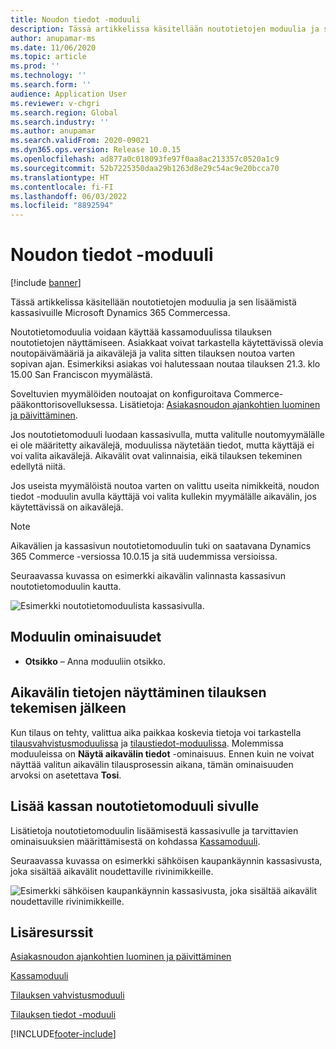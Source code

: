 ```yaml
---
title: Noudon tiedot -moduuli
description: Tässä artikkelissa käsitellään noutotietojen moduulia ja sen lisäämistä kassasivuille Microsoft Dynamics 365 Commercessa.
author: anupamar-ms
ms.date: 11/06/2020
ms.topic: article
ms.prod: ''
ms.technology: ''
ms.search.form: ''
audience: Application User
ms.reviewer: v-chgri
ms.search.region: Global
ms.search.industry: ''
ms.author: anupamar
ms.search.validFrom: 2020-09021
ms.dyn365.ops.version: Release 10.0.15
ms.openlocfilehash: ad877a0c018093fe97f0aa8ac213357c0520a1c9
ms.sourcegitcommit: 52b7225350daa29b1263d8e29c54ac9e20bcca70
ms.translationtype: HT
ms.contentlocale: fi-FI
ms.lasthandoff: 06/03/2022
ms.locfileid: "8892594"
---
```

# <a name="pickup-information-module"></a>Noudon tiedot -moduuli

[!include [banner](includes/banner.md)]

Tässä artikkelissa käsitellään noutotietojen moduulia ja sen lisäämistä kassasivuille Microsoft Dynamics 365 Commercessa.

Noutotietomoduulia voidaan käyttää kassamoduulissa tilauksen noutotietojen näyttämiseen. Asiakkaat voivat tarkastella käytettävissä olevia noutopäivämääriä ja aikavälejä ja valita sitten tilauksen noutoa varten sopivan ajan. Esimerkiksi asiakas voi halutessaan noutaa tilauksen 21.3. klo 15.00 San Franciscon myymälästä.

Soveltuvien myymälöiden noutoajat on konfiguroitava Commerce-pääkonttorisovelluksessa. Lisätietoja: [Asiakasnoudon ajankohtien luominen ja päivittäminen](dev-itpro/pickup-timeslots.md).

Jos noutotietomoduuli luodaan kassasivulla, mutta valitulle noutomyymälälle ei ole määritetty aikavälejä, moduulissa näytetään tiedot, mutta käyttäjä ei voi valita aikavälejä. Aikavälit ovat valinnaisia, eikä tilauksen tekeminen edellytä niitä.

Jos useista myymälöistä noutoa varten on valittu useita nimikkeitä, noudon tiedot -moduulin avulla käyttäjä voi valita kullekin myymälälle aikavälin, jos käytettävissä on aikavälejä.

> [!NOTE]
> Aikavälien ja kassasivun noutotietomoduulin tuki on saatavana Dynamics 365 Commerce -versiossa 10.0.15 ja sitä uudemmissa versioissa.

Seuraavassa kuvassa on esimerkki aikavälin valinnasta kassasivun noutotietomoduulin kautta.

![Esimerkki noutotietomoduulista kassasivulla.](./dev-itpro/media/Curbside_timeslot_eCommerce.PNG)

## <a name="module-properties"></a>Moduulin ominaisuudet

- **Otsikko** – Anna moduuliin otsikko.

## <a name="show-time-slot-information-after-an-order-is-placed"></a>Aikavälin tietojen näyttäminen tilauksen tekemisen jälkeen

Kun tilaus on tehty, valittua aika paikkaa koskevia tietoja voi tarkastella [tilausvahvistusmoduulissa](order-confirmation-module.md) ja [tilaustiedot-moduulissa](account-management.md#order-details-page). Molemmissa moduuleissa on **Näytä aikavälin tiedot** -ominaisuus. Ennen kuin ne voivat näyttää valitun aikavälin tilausprosessin aikana, tämän ominaisuuden arvoksi on asetettava **Tosi**.

## <a name="add-a-checkout-pickup-information-module-to-a-page"></a>Lisää kassan noutotietomoduuli sivulle

Lisätietoja noutotietomoduulin lisäämisestä kassasivulle ja tarvittavien ominaisuuksien määrittämisestä on kohdassa [Kassamoduuli](add-checkout-module.md).

Seuraavassa kuvassa on esimerkki sähköisen kaupankäynnin kassasivusta, joka sisältää aikavälit noudettaville rivinimikkeille.

![Esimerkki sähköisen kaupankäynnin kassasivusta, joka sisältää aikavälit noudettaville rivinimikkeille.](./dev-itpro/media/Curbside_timeslot_eCommerce_checkoutsummary.PNG)

## <a name="additional-resources"></a>Lisäresurssit

[Asiakasnoudon ajankohtien luominen ja päivittäminen](dev-itpro/pickup-timeslots.md)

[Kassamoduuli](add-checkout-module.md)

[Tilauksen vahvistusmoduuli](order-confirmation-module.md)

[Tilauksen tiedot -moduuli](account-management.md)


[!INCLUDE[footer-include](../includes/footer-banner.md)]